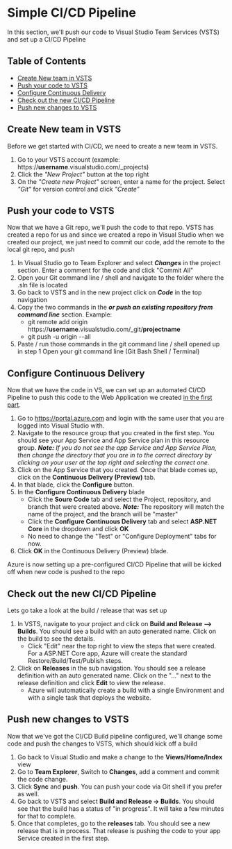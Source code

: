 # Simple CI/CD Pipeline
In this section, we'll push our code to Visual Studio Team Services (VSTS) and set up a CI/CD Pipeline

## Table of Contents
- [Create New team in VSTS](#create-new-team-in-vsts)
- [Push your code to VSTS](#push-your-code-to-vsts)
- [Configure Continuous Delivery](#configure-continuous-delivery)
- [Check out the new CI/CD Pipeline](check-out-the-new-cicd-pipeline)
- [Push new changes to VSTS](check-out-the-new-cicd-pipeline)

## Create New team in VSTS
Before we get started with CI/CD, we need to create a new team in VSTS.

1. Go to your VSTS account (example: https://__username__.visualstudio.com/_projects)
2. Click the *"New Project"* button at the top right
3. On the *"Create new Project"* screen, enter a name for the project. Select *"Git"* for version control and click *"Create"*

## Push your code to VSTS
Now that we have a Git repo, we'll push the code to that repo. VSTS has created a repo for us and since we created a repo in Visual Studio when we created our project, we just need to commit our code, add the remote to the local git repo, and push

1. In Visual Studio go to Team Explorer and select *__Changes__* in the project section. Enter a comment for the code and click "Commit All"
2. Open your Git command line / shell and navigate to the folder where the .sln file is located
3. Go back to VSTS and in the new project click on *__Code__* in the top navigation
4. Copy the two commands in the *__or push an existing repository from command line__* section. Example:
    - git remote add origin https://__username__.visualstudio.com/_git/__projectname__
    - git push -u origin --all
5. Paste / run those commands in the git command line / shell opened up in step 1
Open your git command line (Git Bash Shell / Terminal)

## Configure Continuous Delivery
Now that we have the code in VS, we can set up an automated CI/CD Pipeline to push this code to the Web Application we created [in the first part](/README.md).

1. Go to <a href="https://portal.azure.com" target="_blank">https://portal.azure.com</a> and login with the same user that you are logged into Visual Studio with.
2. Navigate to the resource group that you created in the first step. You should see your App Service and App Service plan in this resource group. __*Note:*__ *If you do not see the app Service and App Service Plan, then change the directory that you are in to the correct directory by clicking on your user at the top right and selecting the correct one.*
3. Click on the App Service that you created. Once that blade comes up, click on the __Continuous Delivery (Preview)__ tab.
4. In that blade, click the __Configure__ button.
5. In the __Configure Continuous Delivery__ blade
    - Click the __Soure Code__ tab and select the Project, repository, and branch that were created above. __*Note:*__ The repository will match the name of the project, and the branch will be "master"
    - Click the __Configure Continuous Delivery__ tab and select __ASP.NET Core__ in the dropdown and click __OK__
    - No need to change the "Test" or "Configure Deployment" tabs for now.
6. Click __OK__ in the Continuous Delivery (Preview) blade.

Azure is now setting up a pre-configured CI/CD Pipeline that will be kicked off when new code is pushed to the repo

## Check out the new CI/CD Pipeline

Lets go take a look at the build / release that was set up
1. In VSTS, navigate to your project and click on __Build and Release --> Builds__. You should see a build with an auto generated name. Click on the build to see the details. 
    - Click "Edit" near the top right to view the steps that were created. For a ASP.NET Core app, Azure will create the standard Restore/Build/Test/Publish steps.
2. Click on __Releases__ in the sub navigation. You should see a release definition with an auto generated name. Click on the "..." next to the release definition and click __Edit__ to view the release.
    - Azure will automatically create a build with a single Environment and with a single task that deploys the website.

## Push new changes to VSTS

Now that we've got the CI/CD Build pipeline configured, we'll change some code and push the changes to VSTS, which should kick off a build
1. Go back to Visual Studio and make a change to the __Views/Home/Index__ view
2. Go to __Team Explorer__, Switch to __Changes__, add a comment and commit the code change.
3. Click __Sync__ and __push__. You can push your code via Git shell if you prefer as well.
4. Go back to VSTS and select __Build and Release -> Builds__. You should see that the build has a status of "in progress". It will take a few minutes for that to complete.
5. Once that completes, go to the __releases__ tab. You should see a new release that is in process. That release is pushing the code to your app Service created in the first step.


